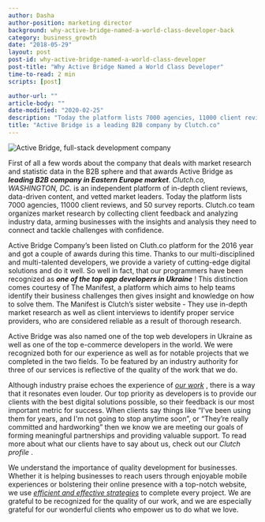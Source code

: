 ```yaml
---
author: Dasha
author-position: marketing director
background: why-active-bridge-named-a-world-class-developer-back
category: business_growth
date: "2018-05-29"
layout: post
post-id: why-active-bridge-named-a-world-class-developer
post-title: "Why Active Bridge Named a World Class Developer"
time-to-read: 2 min
scripts: [post]

author-url: ""
article-body: ""
date-modified: "2020-02-25"
description: "Today the platform lists 7000 agencies, 11000 client reviews, and 50 survey reports"
title: "Active Bridge is a leading B2B company by Clutch.co"
---
```


![Active Bridge, full-stack development company](https://i.imgur.com/kDaEhQR.png)

First of all a few words about the company that deals with market research and statistic data in the B2B sphere and that awards Active Bridge as ***leading B2B company in Eastern Europe market***. *Clutch.co, WASHINGTON, DC.* is an independent platform of in-depth client reviews, data-driven content, and vetted market leaders. Today the platform lists 7000 agencies, 11000 client reviews, and 50 survey reports. Clutch.co team organizes market research by collecting client feedback and analyzing industry data, arming businesses with the insights and analysis they need to connect and tackle challenges with confidence. 

Active Bridge Company’s been listed on Cluth.co platform for the 2016 year and got a couple of awards during this time. Thanks to our multi-disciplined and multi-talented developers, we provide a variety of cutting-edge digital solutions and do it well. So well in fact, that our programmers have been recognized as ***one of the top app developers in Ukraine*** ! This distinction comes courtesy of The Manifest, a platform which aims to help teams identify their business challenges then gives insight and knowledge on how to solve them. The Manifest is Clutch’s sister website - They use in-depth market research as well as client interviews to identify proper service providers, who are considered reliable as a result of thorough research.

Active Bridge was also named one of the top web developers in Ukraine as well as one of the top e-commerce developers in the world. We were recognized both for our experience as well as for notable projects that we completed in the two fields. To be featured by an industry authority for three of our services is reflective of the quality of the work that we do.

Although industry praise echoes the experience of *[our work](https://active-bridge.com/portfolio)* , there is a way that it resonates even louder. Our top priority as developers is to provide our clients with the best digital solutions possible, so their feedback is our most important metric for success. When clients say things like “I've been using them for years, and I'm not going to stop anytime soon”, or “They’re really committed and hardworking” then we know we are meeting our goals of forming meaningful partnerships and providing valuable support. To read more about what our clients have to say about us, check out our *Clutch profile* .

We understand the importance of quality development for businesses. Whether it is helping businesses to reach users through enjoyable mobile experiences or bolstering their online presence with a top-notch website, we use *[ efficient and effective strategies](https://www.forbes.com/sites/forbestechcouncil/2016/05/09/the-benefits-of-using-agile-software-development/#61e9ac0b0f86)* to complete every project. We are grateful to be recognized for the quality of our work, and we are especially grateful for our wonderful clients who empower us to do what we love.
